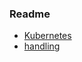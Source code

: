 ### Readme
- [Kubernetes](https://trstringer.com/connect-to-kubernetes-from-go/)
- [handling](https://github.com/kubernetes/client-go/tree/master/examples/in-cluster-client-configuration)
